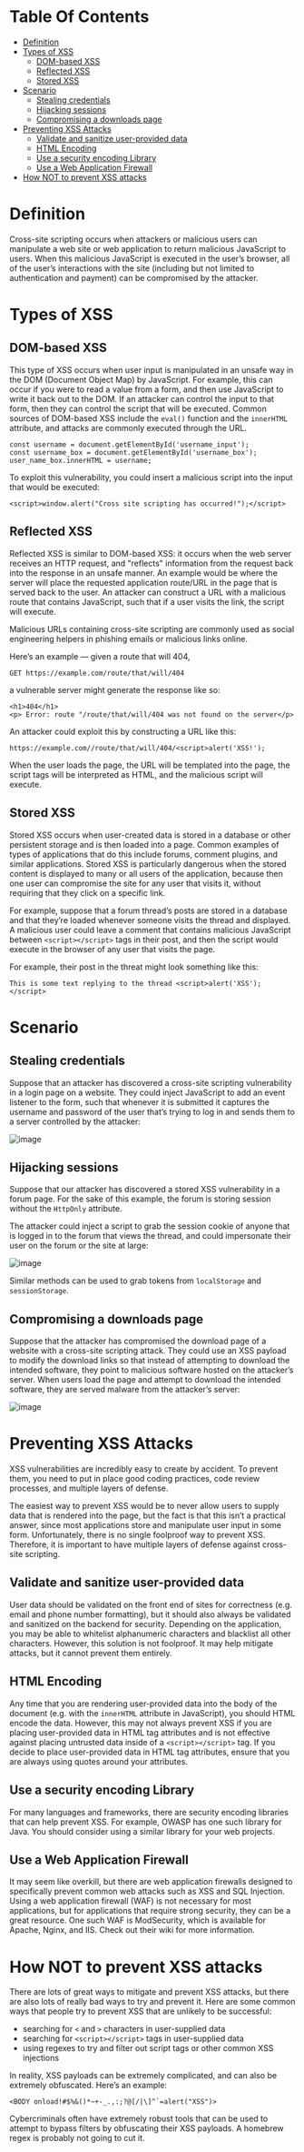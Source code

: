 # Table Of Contents
- [Definition](#definition)
- [Types of XSS](#types-of-xss)
   * [DOM-based XSS](#dom-based-xss)
   * [Reflected XSS](#reflected-xss)
   * [Stored XSS](#stored-xss)
- [Scenario](#scenario)
   * [Stealing credentials](#stealing-credentials)
   * [Hijacking sessions](#hijacking-sessions)
   * [Compromising a downloads page](#compromising-a-downloads-page)
- [Preventing XSS Attacks](#preventing-xss-attacks)
   * [Validate and sanitize user-provided data](#validate-and-sanitize-user-provided-data)
   * [HTML Encoding](#html-encoding)
   * [Use a security encoding Library](#use-a-security-encoding-library)
   * [Use a Web Application Firewall](#use-a-web-application-firewall)
- [How NOT to prevent XSS attacks](#how-not-to-prevent-xss-attacks)

# Definition
Cross-site scripting occurs when attackers or malicious users can manipulate a web site or web application to return malicious JavaScript to users. When this malicious JavaScript is executed in the user’s browser, all of the user’s interactions with the site (including but not limited to authentication and payment) can be compromised by the attacker.

# Types of XSS
## DOM-based XSS
This type of XSS occurs when user input is manipulated in an unsafe way in the DOM (Document Object Map) by JavaScript. For example, this can occur if you were to read a value from a form, and then use JavaScript to write it back out to the DOM. If an attacker can control the input to that form, then they can control the script that will be executed. Common sources of DOM-based XSS include the ```eval()``` function and the ```innerHTML``` attribute, and attacks are commonly executed through the URL.

```
const username = document.getElementById('username_input');
const username_box = document.getElementById('username_box');
user_name_box.innerHTML = username;
```

To exploit this vulnerability, you could insert a malicious script into the input that would be executed:

```<script>window.alert("Cross site scripting has occurred!");</script>```

## Reflected XSS
Reflected XSS is similar to DOM-based XSS: it occurs when the web server receives an HTTP request, and "reflects" information from the request back into the response in an unsafe manner. An example would be where the server will place the requested application route/URL in the page that is served back to the user. An attacker can construct a URL with a malicious route that contains JavaScript, such that if a user visits the link, the script will execute.

Malicious URLs containing cross-site scripting are commonly used as social engineering helpers in phishing emails or malicious links online.

Here’s an example — given a route that will 404,

```GET https://example.com/route/that/will/404```

a vulnerable server might generate the response like so:

```
<h1>404</h1>
<p> Error: route "/route/that/will/404 was not found on the server</p>
```

An attacker could exploit this by constructing a URL like this:

```https://example.com//route/that/will/404/<script>alert('XSS!');```

When the user loads the page, the URL will be templated into the page, the script tags will be interpreted as HTML, and the malicious script will execute.

## Stored XSS
Stored XSS occurs when user-created data is stored in a database or other persistent storage and is then loaded into a page. Common examples of types of applications that do this include forums, comment plugins, and similar applications. Stored XSS is particularly dangerous when the stored content is displayed to many or all users of the application, because then one user can compromise the site for any user that visits it, without requiring that they click on a specific link.

For example, suppose that a forum thread’s posts are stored in a database and that they’re loaded whenever someone visits the thread and displayed. A malicious user could leave a comment that contains malicious JavaScript between ```<script></script>``` tags in their post, and then the script would execute in the browser of any user that visits the page.

For example, their post in the threat might look something like this:

```This is some text replying to the thread <script>alert('XSS');</script>```

# Scenario
## Stealing credentials
Suppose that an attacker has discovered a cross-site scripting vulnerability in a login page on a website. They could inject JavaScript to add an event listener to the form, such that whenever it is submitted it captures the username and password of the user that’s trying to log in and sends them to a server controlled by the attacker:

![image](https://github.com/user-attachments/assets/2aeb58fc-d3ca-4c93-953d-7fd69374d1dc)

## Hijacking sessions
Suppose that our attacker has discovered a stored XSS vulnerability in a forum page. For the sake of this example, the forum is storing session without the ```HttpOnly``` attribute.

The attacker could inject a script to grab the session cookie of anyone that is logged in to the forum that views the thread, and could impersonate their user on the forum or the site at large:

![image](https://github.com/user-attachments/assets/98670d32-199e-47f8-82a4-2d4396b9e905)

Similar methods can be used to grab tokens from ```localStorage``` and ```sessionStorage```.

## Compromising a downloads page
Suppose that the attacker has compromised the download page of a website with a cross-site scripting attack. They could use an XSS payload to modify the download links so that instead of attempting to download the intended software, they point to malicious software hosted on the attacker’s server. When users load the page and attempt to download the intended software, they are served malware from the attacker’s server:

![image](https://github.com/user-attachments/assets/ebab2b18-9bf2-49f0-ae2b-04a0c06dac3d)

# Preventing XSS Attacks
XSS vulnerabilities are incredibly easy to create by accident. To prevent them, you need to put in place good coding practices, code review processes, and multiple layers of defense.

The easiest way to prevent XSS would be to never allow users to supply data that is rendered into the page, but the fact is that this isn’t a practical answer, since most applications store and manipulate user input in some form. Unfortunately, there is no single foolproof way to prevent XSS. Therefore, it is important to have multiple layers of defense against cross-site scripting.

## Validate and sanitize user-provided data
User data should be validated on the front end of sites for correctness (e.g. email and phone number formatting), but it should also always be validated and sanitized on the backend for security. Depending on the application, you may be able to whitelist alphanumeric characters and blacklist all other characters. However, this solution is not foolproof. It may help mitigate attacks, but it cannot prevent them entirely.

## HTML Encoding
Any time that you are rendering user-provided data into the body of the document (e.g. with the ```innerHTML``` attribute in JavaScript), you should HTML encode the data. However, this may not always prevent XSS if you are placing user-provided data in HTML tag attributes and is not effective against placing untrusted data inside of a ```<script></script>``` tag. If you decide to place user-provided data in HTML tag attributes, ensure that you are always using quotes around your attributes.

## Use a security encoding Library
For many languages and frameworks, there are security encoding libraries that can help prevent XSS. For example, OWASP has one such library for Java. You should consider using a similar library for your web projects.

## Use a Web Application Firewall
It may seem like overkill, but there are web application firewalls designed to specifically prevent common web attacks such as XSS and SQL Injection. Using a web application firewall (WAF) is not necessary for most applications, but for applications that require strong security, they can be a great resource. One such WAF is ModSecurity, which is available for Apache, Nginx, and IIS. Check out their wiki for more information.

# How NOT to prevent XSS attacks
There are lots of great ways to mitigate and prevent XSS attacks, but there are also lots of really bad ways to try and prevent it. Here are some common ways that people try to prevent XSS that are unlikely to be successful:

- searching for ```<``` and ```>``` characters in user-supplied data
- searching for ```<script></script>``` tags in user-supplied data
- using regexes to try and filter out script tags or other common XSS injections

In reality, XSS payloads can be extremely complicated, and can also be extremely obfuscated. Here’s an example:

```<BODY onload!#$%&()*~+-_.,:;?@[/|\]^`=alert("XSS")>```

Cybercriminals often have extremely robust tools that can be used to attempt to bypass filters by obfuscating their XSS payloads. A homebrew regex is probably not going to cut it.





